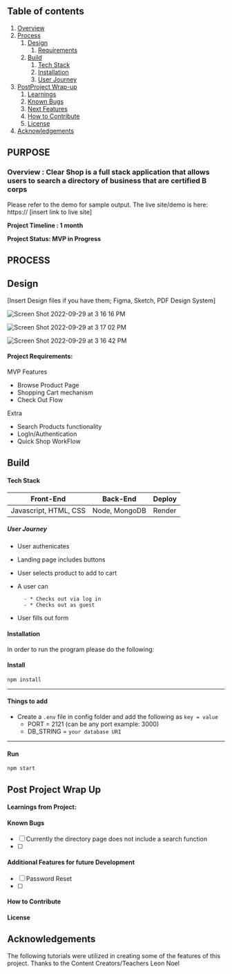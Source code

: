## Table of contents
1. [Overview](#overview)
2. [Process](#process)
    1. [Design](#design)
       1. [Requirements](#requirements)
    3. [Build](#build)
        1. [Tech Stack](#stack)
        3. [Installation](#installation)
        4. [User Journey](#userjourney)
5. [PostProject Wrap-up](#post)
    1. [Learnings](#learnings)
    2. [Known Bugs](#bugs)
    3. [Next Features](#features)
    4. [How to Contribute](#contribute)
    5. [License](#license)
7. [Acknowledgements](#ack)

## PURPOSE
### Overview  <a name="overview"></a>: Clear Shop is a full stack application that allows users to search a directory of business that are certified B corps 

Please refer to the demo for sample output. 
The live site/demo is here: https:// [insert link to live site]

**Project Timeline : 1 month** 

**Project Status: MVP in Progress**


## PROCESS <a name="process"></a>
## Design <a name="design"></a>

[Insert Design files if you have them; Figma, Sketch, PDF Design System]

![Screen Shot 2022-09-29 at 3 16 16 PM](https://user-images.githubusercontent.com/93551062/193387480-5cba9d9b-9ec9-4911-afa7-d6392347b0bf.png)

![Screen Shot 2022-09-29 at 3 17 02 PM](https://user-images.githubusercontent.com/93551062/193387554-bafaea5b-6ab9-4a84-915b-f0e367bbe4ce.png)

![Screen Shot 2022-09-29 at 3 16 42 PM](https://user-images.githubusercontent.com/93551062/193387612-ad9d1574-e650-4176-9624-39a2c2da5b4e.png)


#### Project Requirements:  <a name="requirements"></a>

MVP Features 
- Browse Product Page
- Shopping Cart mechanism 
- Check Out Flow


Extra
- Search Products functionality 
- LogIn/Authentication 
- Quick Shop WorkFlow



## Build <a name="build"></a>



#### Tech Stack <a name="stack"></a>

| Front-End | Back-End | Deploy |
| --- | --- | --- |
 | Javascript, HTML, CSS | Node, MongoDB | Render |



##### *User Journey* <a name="journey"></a>
- User authenicates 
- Landing page includes buttons 
- User selects product to add to cart
- A user can    

        - * Checks out via log in
        - * Checks out as guest
        
- User fills out form


#### Installation <a name="installation"></a>

In order to run the program please do the following:


#### Install

`npm install`

---

#### Things to add

- Create a `.env` file in config folder and add the following as `key = value`
  - PORT = 2121 (can be any port example: 3000)
  - DB_STRING = `your database URI`


---

#### Run

`npm start`


## Post Project Wrap Up <a name="post"></a>


#### Learnings from Project:<a name="learnings"></a>




#### Known Bugs <a name="bugs"></a>
- [ ] Currently the directory page does not include a search function 
- [ ] 


#### Additional Features for future Development <a name="features"></a>
- [ ] Password Reset
- [ ] 

#### How to Contribute <a name="Contribute"></a>

#### License <a name="license"></a>

## Acknowledgements <a name="ack"></a>

The following tutorials were utilized in creating some of the features of this project. 
Thanks to the Content Creators/Teachers
Leon Noel


